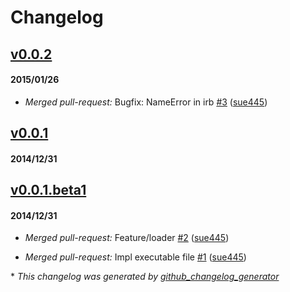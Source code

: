 # Changelog

## [v0.0.2](https://github.com/sue445/sengiri_yaml/tree/v0.0.2)
#### 2015/01/26
- *Merged pull-request:* Bugfix: NameError in irb [\#3](https://github.com/sue445/sengiri_yaml/pull/3) ([sue445](https://github.com/sue445))

## [v0.0.1](https://github.com/sue445/sengiri_yaml/tree/v0.0.1)
#### 2014/12/31
## [v0.0.1.beta1](https://github.com/sue445/sengiri_yaml/tree/v0.0.1.beta1)
#### 2014/12/31
- *Merged pull-request:* Feature/loader [\#2](https://github.com/sue445/sengiri_yaml/pull/2) ([sue445](https://github.com/sue445))

- *Merged pull-request:* Impl executable file [\#1](https://github.com/sue445/sengiri_yaml/pull/1) ([sue445](https://github.com/sue445))



\* *This changelog was generated by [github_changelog_generator](https://github.com/skywinder/Github-Changelog-Generator)*